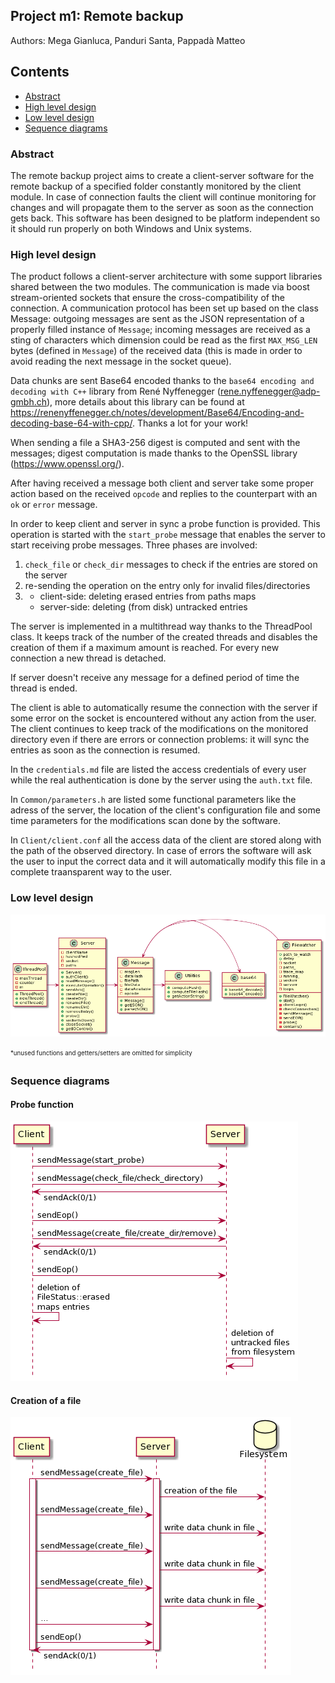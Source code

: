 ## Project m1: Remote backup
Authors: Mega Gianluca, Panduri Santa, Pappadà Matteo


## Contents

- [Abstract](#abstract)
- [High level design](#high-level-design)
- [Low level design](#low-level-design)
- [Sequence diagrams](#sequence-diagrams)

### Abstract
The remote backup project aims to create a client-server software for the remote backup of a specified folder constantly monitored by the client module. In case of connection faults the client will continue monitoring for changes and will propagate them to the server as soon as the connection gets back.
This software has been designed to be platform independent so it should run properly on both Windows and Unix systems.

### High level design
The product follows a client-server architecture with some support libraries shared between the two modules. The communication is made via boost stream-oriented sockets that ensure the cross-compatibility of the connection. A communication protocol has been set up based on the class Message: outgoing messages are sent as the JSON representation of a properly filled instance of `Message`; incoming messages are received as a sting of characters which dimension could be read as the first `MAX_MSG_LEN` bytes (defined in `Message`) of the received data (this is made in order to avoid reading the next message in the socket queue).

Data chunks are sent Base64 encoded thanks to the `base64 encoding and decoding with C++` library from René Nyffenegger (rene.nyffenegger@adp-gmbh.ch), more details about this library can be found at https://renenyffenegger.ch/notes/development/Base64/Encoding-and-decoding-base-64-with-cpp/. Thanks a lot for your work!

When sending a file a SHA3-256 digest is computed and sent with the messages; digest computation is made thanks to the OpenSSL library (https://www.openssl.org/).

After having received a message both client and server take some proper action based on the received `opcode` and replies to the counterpart with an `ok` or `error` message.

In order to keep client and server in sync a probe function is provided. This operation is started with the `start_probe` message that enables the server to start receiving probe messages. Three phases are involved:
1. `check_file` or `check_dir` messages to check if the entries are stored on the server 
2. re-sending the operation on the entry only for invalid files/directories
3. - client-side: deleting erased entries from paths maps
    - server-side: deleting (from disk) untracked entries

The server is implemented in a multithread way thanks to the ThreadPool class. It keeps track of the number of the created threads and disables the creation of them if a maximum amount is reached. For every new connection a new thread is detached.

If server doesn't receive any message for a defined period of time the thread is ended.

The client is able to automatically resume the connection with the server if some error on the socket is encountered without any action from the user. The client continues to keep track of the modifications on the monitored directory even if there are errors or connection problems: it will sync the entries as soon as the connection is resumed.

In the `credentials.md` file are listed the access credentials of every user while the real authentication is done by the server using the `auth.txt` file.

In `Common/parameters.h` are listed some functional parameters like the adress of the server, the location of the client's configuration file and some time parameters for the modifications scan done by the software.

In `Client/client.conf` all the access data of the client are stored along with the path of the observed directory. In case of errors the software will ask the user to input the correct data and it will automatically modify this file in a complete traansparent way to the user.
### Low level design

![](./ClassDiagram.png)

<sub><sup> *unused functions and getters/setters are omitted for simplicity </sup></sub>

### Sequence diagrams
#### Probe function
![](./ProbeSeqDiag.png)
#### Creation of a file
![](./CreateSeqDiag.png)